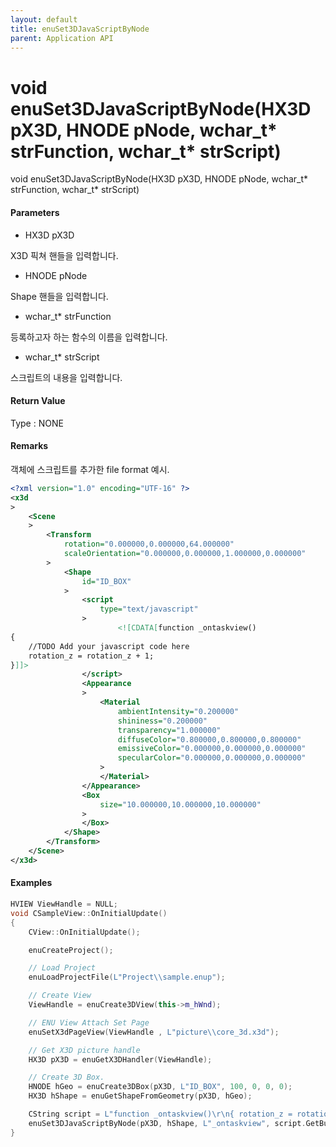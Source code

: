 ```yaml
---
layout: default
title: enuSet3DJavaScriptByNode
parent: Application API
---
```

# void enuSet3DJavaScriptByNode\(HX3D pX3D, HNODE pNode, wchar\_t\* strFunction, wchar\_t\* strScript\)

void enuSet3DJavaScriptByNode\(HX3D pX3D, HNODE pNode, wchar\_t\* strFunction, wchar\_t\* strScript\)

#### Parameters

* HX3D pX3D

X3D 픽쳐 핸들을 입력합니다.

* HNODE pNode

Shape 핸들을 입력합니다.

* wchar\_t\* strFunction

등록하고자 하는 함수의 이름을 입력합니다.

* wchar\_t\* strScript

스크립트의 내용을 입력합니다.

#### Return Value

Type : NONE

#### Remarks

객체에 스크립트를 추가한 file format 예시.

```xml
<?xml version="1.0" encoding="UTF-16" ?>
<x3d
>
    <Scene
    >
        <Transform
            rotation="0.000000,0.000000,64.000000"
            scaleOrientation="0.000000,0.000000,1.000000,0.000000"
        >
            <Shape
                id="ID_BOX"
            >
                <script
                    type="text/javascript"
                >
                        <![CDATA[function _ontaskview()
{    
    //TODO Add your javascript code here
    rotation_z = rotation_z + 1;
}]]>
                </script>
                <Appearance
                >
                    <Material
                        ambientIntensity="0.200000"
                        shininess="0.200000"
                        transparency="1.000000"
                        diffuseColor="0.800000,0.800000,0.800000"
                        emissiveColor="0.000000,0.000000,0.000000"
                        specularColor="0.000000,0.000000,0.000000"
                    >
                    </Material>
                </Appearance>
                <Box
                    size="10.000000,10.000000,10.000000"
                >
                </Box>
            </Shape>
        </Transform>
    </Scene>
</x3d>
```

#### Examples

```cpp
HVIEW ViewHandle = NULL; 
void CSampleView::OnInitialUpdate() 
{ 
    CView::OnInitialUpdate(); 

    enuCreateProject(); 

    // Load Project
    enuLoadProjectFile(L"Project\\sample.enup"); 

    // Create View
    ViewHandle = enuCreate3DView(this->m_hWnd); 

    // ENU View Attach Set Page 
    enuSetX3dPageView(ViewHandle , L"picture\\core_3d.x3d");

    // Get X3D picture handle
    HX3D pX3D = enuGetX3DHandler(ViewHandle);

    // Create 3D Box.
    HNODE hGeo = enuCreate3DBox(pX3D, L"ID_BOX", 100, 0, 0, 0);   
    HX3D hShape = enuGetShapeFromGeometry(pX3D, hGeo);

    CString script = L"function _ontaskview()\r\n{ rotation_z = rotation_z + 1; \r\n}"
    enuSet3DJavaScriptByNode(pX3D, hShape, L"_ontaskview", script.GetBuffer(0));
}
```



